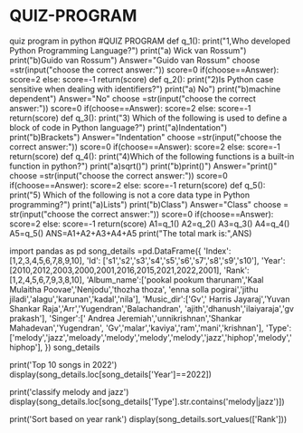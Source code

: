# QUIZ-PROGRAM
quiz program in python
#QUIZ PROGRAM
def q_1():
  print("1,Who developed Python Programming Language?")
  print("a) Wick van Rossum")
  print("b)Guido van Rossum")
  Answer="Guido van Rossum"
  choose =str(input("choose the correct answer:"))
  score=0
  if(choose==Answer):
   score=2
  else:
   score=-1
  return(score)
def q_2():
  print("2)Is Python case sensitive when dealing with identifiers?")
  print("a) No")
  print("b)machine dependent")
  Answer="No"
  choose =str(input("choose the correct answer:"))
  score=0
  if(choose==Answer):
    score=2
  else:
    score=-1
  return(score)
def q_3():
  print("3) Which of the following is used to define a block of code in Python language?")
  print("a)Indentation")
  print("b)Brackets")
  Answer="Indentation"
  choose =str(input("choose the correct answer:"))
  score=0
  if(choose==Answer):
   score=2
  else:
   score=-1
  return(score)
def q_4():
  print("4)Which of the following functions is a built-in function in python?")
  print("a)sqrt()")
  print("b)print()")
  Answer="print()"
  choose =str(input("choose the correct answer:"))
  score=0
  if(choose==Answer):
    score=2
  else:
    score=-1
  return(score)
def q_5():
  print("5) Which of the following is not a core data type in Python programming?")
  print("a)Lists")
  print("b)Class")
  Answer="Class"
  choose = str(input("choose the correct answer:"))
  score=0
  if(choose==Answer):
    score=2
  else:
    score=-1
  return(score)
A1=q_1()
A2=q_2()
A3=q_3()
A4=q_4()
A5=q_5()
ANS=A1+A2+A3+A4+A5
print("The total mark is:",ANS)

import pandas as pd
song_details =pd.DataFrame({
'Index':[1,2,3,4,5,6,7,8,9,10],
'Id': ['s1','s2','s3','s4','s5','s6','s7','s8','s9','s10'],
'Year':[2010,2012,2003,2000,2001,2016,2015,2021,2022,2001],
'Rank':[1,2,4,5,6,7,9,3,8,10],
'Album_name':['pookal pookum tharunam','Kaal Mulaitha Poovae','Nenjodu','thozha thoza',
              'enna solla pogirai','jithu jiladi','alagu','karunan','kadal','nila'],
'Music_dir':['Gv',' Harris Jayaraj','Yuvan Shankar Raja','Arr','Yugendran','Balachandran',
             'ajith','dhanush','ilaiyaraja','gv prakash'],
'Singer':[' Andrea Jeremiah','unnikrishnan','Shankar Mahadevan','Yugendran',
          'Gv','malar','kaviya','ram','mani','krishnan'],
'Type':['melody','jazz','meloady','melody','melody','melody','jazz','hiphop','melody','hiphop'],
})
song_details

print('Top 10 songs in 2022')
display(song_details.loc[song_details['Year']==2022])

print('classify melody and jazz')
display(song_details.loc[song_details['Type'].str.contains('melody|jazz')])

print('Sort based on year rank')
display(song_details.sort_values(['Rank']))
